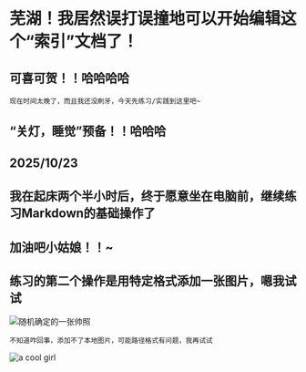 # 芜湖！我居然误打误撞地可以开始编辑这个“索引”文档了！
## 可喜可贺！！哈哈哈哈
```
现在时间太晚了，而且我还没刷牙，今天先练习/实践到这里吧~
```
## “关灯，睡觉”预备！！哈哈哈

## 2025/10/23
## 我在起床两个半小时后，终于愿意坐在电脑前，继续练习Markdown的基础操作了
## 加油吧小姑娘！！~
## 练习的第二个操作是用特定格式添加一张图片，嗯我试试
![随机确定的一张帅照](https://img2.baidu.com/it/u=2250484717,2687789465&fm=253&app=138&f=JPEG?w=800&h=1076)
```
不知道咋回事，添加不了本地图片，可能路径格式有问题，我再试试
```
![a cool girl](file:///D:/桌面/杂/QQ图片20220717140000.jpg)
